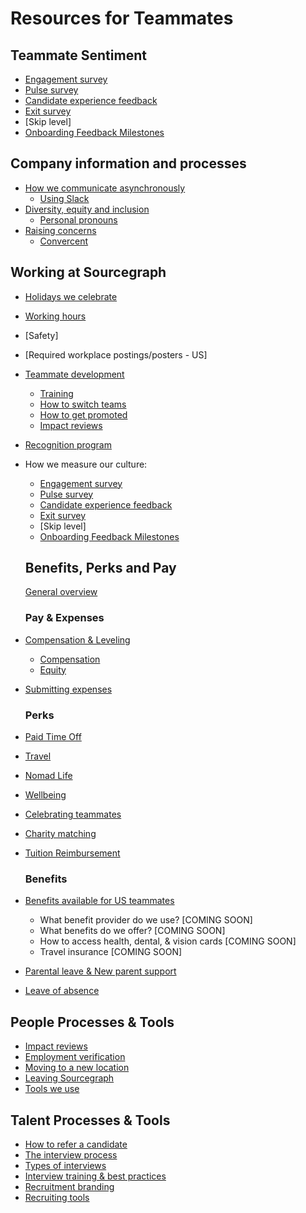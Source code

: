 # Resources for Teammates

## Teammate Sentiment

- [Engagement survey](people-ops/process/teammate-sentiment/engagement-survey.md)
- [Pulse survey](people-ops/process/teammate-sentiment/pulse-survey.md)
- [Candidate experience feedback](people-ops/process/teammate-sentiment/candidate-experience-feedback.md)
- [Exit survey](people-ops/process/teammate-sentiment/exit-survey.md)
- [Skip level]
- [Onboarding Feedback Milestones](../../company-info-and-process/onboarding/onboarding-feedback-milestones.md)

## Company information and processes

- [How we communicate asynchronously](../../company-info-and-process/communication/asynchronous-communication.md)
  - [Using Slack](../../company-info-and-process/communication/team_chat.md)
- [Diversity, equity and inclusion](../../company-info-and-process/diversity-equity-and-inclusion/index.md)
  - [Personal pronouns](../../company-info-and-process/diversity-equity-and-inclusion/personal-pronouns.md)
- [Raising concerns](../../company-info-and-process/communication/code_of_conduct.md#raising-concerns)
  - [Convercent](../../company-info-and-process/communication/convercent.md)

## Working at Sourcegraph

- [Holidays we celebrate](../../company-info-and-process/working-at-sourcegraph/holidays.md)
- [Working hours](../../company-info-and-process/working-at-sourcegraph/working-hours.md)
- [Safety]
- [Required workplace postings/posters - US]
- [Teammate development](../../company-info-and-process/working-at-sourcegraph/teammate-development/index.md)
  - [Training](../../company-info-and-process/working-at-sourcegraph/teammate-development/training/index.md)
  - [How to switch teams](../../company-info-and-process/working-at-sourcegraph/switching-teams.md)
  - [How to get promoted](../../company-info-and-process/working-at-sourcegraph/teammate-development/promotion.md)
  - [Impact reviews](people-ops/process/impact-reviews.md)
- [Recognition program](../../company-info-and-process/working-at-sourcegraph/recognition-program.md)
- How we measure our culture:

  - [Engagement survey](people-ops/process/teammate-sentiment/engagement-survey.md)
  - [Pulse survey](people-ops/process/teammate-sentiment/pulse-survey.md)
  - [Candidate experience feedback](people-ops/process/teammate-sentiment/candidate-experience-feedback.md)
  - [Exit survey](people-ops/process/teammate-sentiment/exit-survey.md)
  - [Skip level]
  - [Onboarding Feedback Milestones](../../company-info-and-process/onboarding/onboarding-feedback-milestones.md)

  ## Benefits, Perks and Pay

  [General overview](../../benefits-pay-perks/benefits-perks/index.md)

  ### Pay & Expenses

- [Compensation & Leveling](people-ops/process/compensation-and-leveling/index.md)
  - [Compensation](../../benefits-pay-perks/pay-expenses/compensation/index.md)
  - [Equity](../../benefits-pay-perks/pay-expenses/compensation/index.md#sts=Equity)
- [Submitting expenses](../../benefits-pay-perks/pay-expenses/expenses/index.md)

  ### Perks

- [Paid Time Off](../../benefits-pay-perks/benefits-perks/time-off/index.md)
- [Travel](../../benefits-pay-perks/benefits-perks/travel/index.md)
- [Nomad Life](../../benefits-pay-perks/benefits-perks/nomad-life.md)
- [Wellbeing](../../benefits-pay-perks/benefits-perks/mental-health/index.md)
- [Celebrating teammates](../../benefits-pay-perks/benefits-perks/celebrate.md)
- [Charity matching](../../benefits-pay-perks/benefits-perks/charity-matching.md)
- [Tuition Reimbursement](../../benefits-pay-perks/benefits-perks/tuition-reimbursement.md)

  ### Benefits

- [Benefits available for US teammates](people-ops/tools/people-ops-faqs.md#q-what-benefits-and-plans-are-available-to-me)
  - What benefit provider do we use? [COMING SOON]
  - What benefits do we offer? [COMING SOON]
  - How to access health, dental, & vision cards [COMING SOON]
  - Travel insurance [COMING SOON]
- [Parental leave & New parent support](../../benefits-pay-perks/benefits-perks/parental-leave.md)
- [Leave of absence](../../benefits-pay-perks/benefits-perks/leave-of-absence.md)

## People Processes & Tools

- [Impact reviews](people-ops/process/impact-reviews.md)
- [Employment verification](people-ops/process/employment_verification.md)
- [Moving to a new location](people-ops/process/moving.md)
- [Leaving Sourcegraph](people-ops/process/leaving.md)
- [Tools we use](../../company-info-and-process/working-at-sourcegraph/teammate-development/training/tools/index.md)

## Talent Processes & Tools

- [How to refer a candidate](talent/process/identifying_candidates.md)
- [The interview process](talent/process/interview_process.md)
- [Types of interviews](talent/process/types_of_interviews.md)
- [Interview training & best practices](talent/tools/interview_training.md)
- [Recruitment branding](talent/process/recruitment_branding.md)
- [Recruiting tools](talent/tools/index.md)

